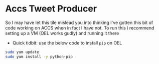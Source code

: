 # Accs Tweet Producer

So I may have let this tile mislead you into thinking I've gotten this bit of code working on ACCS
when in fact I have not. To run this i recommend setting up a VM (OEL works gudly) and running it there

- Quick tidbit: use the below code to install `pip` on OEL
```sh
sudo yum update
sudo yum install -y python-pip
``` 

